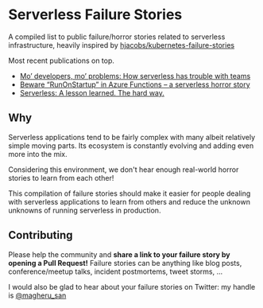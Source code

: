 # Serverless Failure Stories
A compiled list to public failure/horror stories related to serverless infrastructure, heavily inspired by [hjacobs/kubernetes-failure-stories](https://github.com/hjacobs/kubernetes-failure-stories/)

Most recent publications on top.

* [Mo’ developers, mo’ problems: How serverless has trouble with teams](https://jaxenter.com/how-serverless-trouble-teams-150705.html)
* [Beware “RunOnStartup” in Azure Functions – a serverless horror story](http://blog.tdwright.co.uk/2018/09/06/beware-runonstartup-in-azure-functions-a-serverless-horror-story/)
* [Serverless: A lesson learned. The hard way.](https://sourcebox.be/blog/2017/08/07/serverless-a-lesson-learned-the-hard-way/)

## Why

Serverless applications tend to be fairly complex with many albeit relatively simple moving parts.
Its ecosystem is constantly evolving and adding even more into the mix.

Considering this environment, we don't hear enough real-world horror stories to learn from each other!

This compilation of failure stories should make it easier for people dealing with serverless applications to
learn from others and reduce the unknown unknowns of running serverless in production.


## Contributing

Please help the community and **share a link to your failure story by opening a Pull Request!**
Failure stories can be anything like blog posts, conference/meetup talks, incident postmortems, tweet storms, ...

I would also be glad to hear about your failure stories on Twitter: my handle is [@magheru_san](https://twitter.com/magheru_san)
